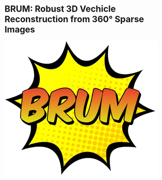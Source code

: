 # BRUM: Robust 3D Vechicle Reconstruction from 360° Sparse Images 

![App Screenshot](./imgs/brum_logo.png "Logo")
